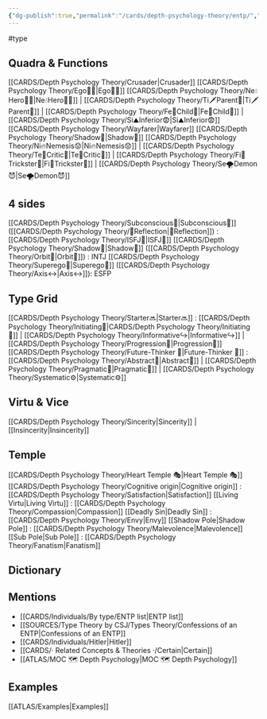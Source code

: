 ```yaml
---
{"dg-publish":true,"permalink":"/cards/depth-psychology-theory/entp/","created":"2022-12-27T18:59:13.675+01:00","updated":"2023-04-25T13:23:12.583+02:00"}
---
```


#type

## Quadra & Functions
[[CARDS/Depth Psychology Theory/Crusader\|Crusader]] [[CARDS/Depth Psychology Theory/Ego🙋‍♂️\|Ego🙋‍♂️]]
	[[CARDS/Depth Psychology Theory/Ne💧Hero🦸‍♂️\|Ne💧Hero🦸‍♂️]] | [[CARDS/Depth Psychology Theory/Ti🗡️Parent🤨\|Ti🗡️Parent🤨]] | [[CARDS/Depth Psychology Theory/Fe💉Child👼\|Fe💉Child👼]] | [[CARDS/Depth Psychology Theory/Si⛰️Inferior😨\|Si⛰️Inferior😨]]
[[CARDS/Depth Psychology Theory/Wayfarer\|Wayfarer]] [[CARDS/Depth Psychology Theory/Shadow👤\|Shadow👤]] 
	[[CARDS/Depth Psychology Theory/Ni🔥Nemesis😟\|Ni🔥Nemesis😟]] | [[CARDS/Depth Psychology Theory/Te🏹Critic🤔\|Te🏹Critic🤔]] | [[CARDS/Depth Psychology Theory/Fi🧭Trickster🤡\|Fi🧭Trickster🤡]] | [[CARDS/Depth Psychology Theory/Se🌪️Demon😈\|Se🌪️Demon😈]]

## 4 sides  
[[CARDS/Depth Psychology Theory/Subconscious🤸\|Subconscious🤸]] ([[CARDS/Depth Psychology Theory/🔀Reflection\|🔀Reflection]]) : [[CARDS/Depth Psychology Theory/ISFJ💂\|ISFJ💂]]
[[CARDS/Depth Psychology Theory/Shadow👤\|Shadow👤]] ([[CARDS/Depth Psychology Theory/Orbit💫\|Orbit💫]]) : INTJ
[[CARDS/Depth Psychology Theory/Superego👹\|Superego👹]] ([[CARDS/Depth Psychology Theory/Axis↔️\|Axis↔️]]): ESFP

## Type Grid 
[[CARDS/Depth Psychology Theory/Starter🔜\|Starter🔜]] : [[CARDS/Depth Psychology Theory/Initiating👋\|CARDS/Depth Psychology Theory/Initiating👋]] | [[CARDS/Depth Psychology Theory/Informative↪️\|Informative↪️]] | [[CARDS/Depth Psychology Theory/Progression🏃\|Progression🏃]]
[[CARDS/Depth Psychology Theory/Future-Thinker 🔮\|Future-Thinker 🔮]] : [[CARDS/Depth Psychology Theory/Abstract🧲\|Abstract🧲]] | [[CARDS/Depth Psychology Theory/Pragmatic🦊\|Pragmatic🦊]] | [[CARDS/Depth Psychology Theory/Systematic⚙️\|Systematic⚙️]]

## Virtu & Vice
[[CARDS/Depth Psychology Theory/Sincerity\|Sincerity]] | [[Insincerity\|Insincerity]]

## Temple 
[[CARDS/Depth Psychology Theory/Heart Temple 🎭\|Heart Temple 🎭]]
[[CARDS/Depth Psychology Theory/Cognitive origin\|Cognitive origin]] : [[CARDS/Depth Psychology Theory/Satisfaction\|Satisfaction]]
[[Living Virtu\|Living Virtu]] : [[CARDS/Depth Psychology Theory/Compassion\|Compassion]]
[[Deadly Sin\|Deadly Sin]] : [[CARDS/Depth Psychology Theory/Envy\|Envy]]
[[Shadow Pole\|Shadow Pole]] : [[CARDS/Depth Psychology Theory/Malevolence\|Malevolence]]
[[Sub Pole\|Sub Pole]] : [[CARDS/Depth Psychology Theory/Fanatism\|Fanatism]]

## Dictionary


## Mentions 
- [[CARDS/Individuals/By type/ENTP list\|ENTP list]]
- [[SOURCES/Type Theory by CSJ/Types Theory/Confessions of an ENTP\|Confessions of an ENTP]]
- [[CARDS/Individuals/Hitler\|Hitler]]
- [[CARDS/· Related Concepts & Theories ·/Certain\|Certain]]
- [[ATLAS/MOC 🗺️ Depth Psychology\|MOC 🗺️ Depth Psychology]]

## Examples 
[[ATLAS/Examples\|Examples]]
